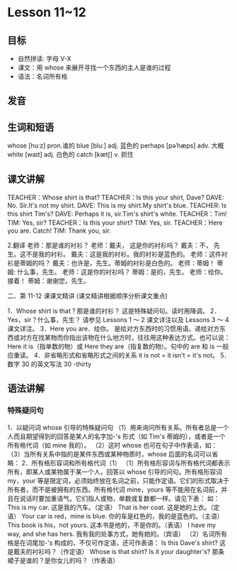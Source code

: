 # Lesson 11~12

## 目标

- 自然拼读: 字母 V-X
- 课文：用 whose 来展开寻找一个东西的主人是谁的过程
- 语法：名词所有格

## 发音

## 生词和短语

whose [hu:z]
pron.谁的
blue [blu:]
adj. 蓝色的
perhaps [pəˈhæps]
adv. 大概
white [waɪt]
adj. 白色的
catch [kætʃ]
v. 抓住

## 课文讲解

TEACHER：Whose shirt is that?
TEACHER：Is this your shirt, Dave?
DAVE: No. Sir.It's not my shirt.
DAVE: This is my shirt.My shirt's blue.
TEACHER: Is this shirt Tim's?
DAVE: Perhaps it is, sir.Tim's shirt's white.
TEACHER：Tim!
TIM: Yes, sir?
TEACHER：Is this your shirt?
TIM: Yes, sir.
TEACHER：Here you are.
Catch!
TIM: Thank you, sir.

2.翻译
老师：那是谁的衬衫？
老师：戴夫， 这是你的衬衫吗？
戴夫：不， 先生。这不是我的衬衫。
戴夫：这是我的衬衫。我的衬衫是蓝色的。
老师：这件衬衫是蒂姆的吗？
戴夫：也许是，先生。蒂姆的衬衫是白色的。
老师：蒂姆！
蒂姆: 什么事，先生。
老师：这是你的衬衫吗？
蒂姆：是的，先生。
老师：给你。接着！
蒂姆：谢谢您，先生。

二、第 11-12 课课文精讲
(课文精讲根据顺序分析课文重点)

1．Whose shirt is that？那是谁的衬衫？
这是特殊疑问句。读时用降调。
2．Yes，sir？什么事，先生？
请参见 Lessons 1 ～ 2 课文详注以及 Lessons 3 ～ 4 课文详注。
3．Here you are．给你。
是给对方东西时的习惯用语。递给对方东西或对方在找某物而你指出该物在什么地方时，往往用这种表达方式。也可以说：Here it is（指单数的物）或 Here they are（指复数的物）。句中的 are 和 is 一般应重读。
4．非省略形式和省略形式之间的关系
it is not = it isn't = it's not。
5．数字 30 的英文写法
30 -thirty

## 语法讲解

### 特殊疑问句

1．以疑问词 whose 引导的特殊疑问句
（1）用来询问所有关系。所有者总是一个人而且期望得到的回答是某人的名字加-'s 形式（如 Tim's 蒂姆的），或者是一个所有格代词（如 mine 我的）。
（2）这时 whose 也可在句子中作表语，如：
（3）当所有关系中指的是某件东西或某种物质时，whose 后面的名词可以省略：
2．所有格形容词和所有格代词（1）
（1）所有格形容词与所有格代词都表示所有，即某人或某物属于某一个人，回答以 whose 引导的问句。所有格形容词 my，your 等是限定词，必须始终放在名词之前，只能作定语。它们的形式取决于所有者，而不是被拥有的东西。所有格代词 mine，yours 等不能用在名词前，并且在说话时要加重语气。它们指人或物，单数或复数都一样。请见下表：
如：
This is my car.
这是我的汽车。（定语）
That is her coat.
这是她的上衣。（定语）
Your car is red，mine is blue.
你的车是红色的，我的是蓝色的。（主语）
This book is his，not yours.
这本书是他的，不是你的。（表语）
I have my way, and she has hers.
我有我的处事方式，她有她的。（宾语）
（2）名词所有格是在词尾加-'s 构成的，不仅可作定语，还可作表语：
Is this Dave's shirt?
这是戴夫的衬衫吗？（作定语）
Whose is that shirt? Is it your daughter's?
那条裙子是谁的？是你女儿的吗？（作表语）
